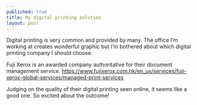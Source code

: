 ```yaml
---
published: true
title: My digital printing solution
layout: post
---
```

Digital printing is very common and provided by many. The office I’m working at creates wonderful graphic but I’m bothered about which digital printing company I should choose.

Fuji Xerox is an awarded company authoritative for their document management service. 
https://www.fujixerox.com.hk/en_us/services/fuji-xerox-global-services/managed-print-services

Judging on the quality of their digital printing seen online, it seems like a good one. So excited about the outcome!